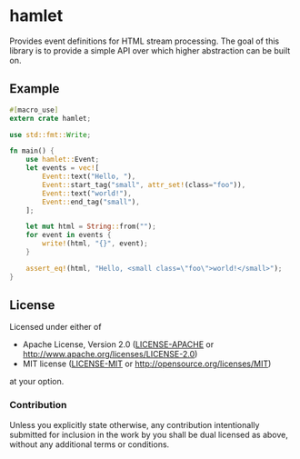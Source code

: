 # hamlet

Provides event definitions for HTML stream processing. The goal of this library
is to provide a simple API over which higher abstraction can be built on.

## Example

```rust
#[macro_use]
extern crate hamlet;

use std::fmt::Write;

fn main() {
    use hamlet::Event;
    let events = vec![
        Event::text("Hello, "),
        Event::start_tag("small", attr_set!(class="foo")),
        Event::text("world!"),
        Event::end_tag("small"),
    ];

    let mut html = String::from("");
    for event in events {
        write!(html, "{}", event);
    }

    assert_eq!(html, "Hello, <small class=\"foo\">world!</small>");
}
```

## License

Licensed under either of

 * Apache License, Version 2.0 ([LICENSE-APACHE](LICENSE-APACHE) or http://www.apache.org/licenses/LICENSE-2.0)
 * MIT license ([LICENSE-MIT](LICENSE-MIT) or http://opensource.org/licenses/MIT)

at your option.

### Contribution

Unless you explicitly state otherwise, any contribution intentionally submitted
for inclusion in the work by you shall be dual licensed as above, without any
additional terms or conditions.
